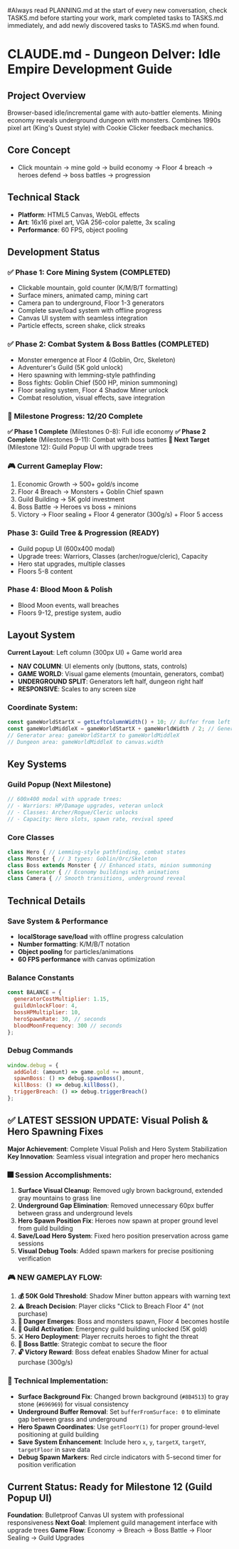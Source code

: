 
#Always read PLANNING.md at the start of every new conversation, check TASKS.md before starting your work, mark completed tasks to TASKS.md immediately, and add newly discovered tasks to TASKS.md when found.

# CLAUDE.md - Dungeon Delver: Idle Empire Development Guide

## Project Overview
Browser-based idle/incremental game with auto-battler elements. Mining economy reveals underground dungeon with monsters. Combines 1990s pixel art (King's Quest style) with Cookie Clicker feedback mechanics.

## Core Concept
- Click mountain → mine gold → build economy → Floor 4 breach → heroes defend → boss battles → progression

## Technical Stack
- **Platform**: HTML5 Canvas, WebGL effects
- **Art**: 16x16 pixel art, VGA 256-color palette, 3x scaling
- **Performance**: 60 FPS, object pooling

## Development Status

### ✅ Phase 1: Core Mining System (COMPLETED)
- Clickable mountain, gold counter (K/M/B/T formatting)
- Surface miners, animated camp, mining cart
- Camera pan to underground, Floor 1-3 generators
- Complete save/load system with offline progress
- Canvas UI system with seamless integration
- Particle effects, screen shake, click streaks

### ✅ Phase 2: Combat System & Boss Battles (COMPLETED)
- Monster emergence at Floor 4 (Goblin, Orc, Skeleton)
- Adventurer's Guild (5K gold unlock)
- Hero spawning with lemming-style pathfinding
- Boss fights: Goblin Chief (500 HP, minion summoning)
- Floor sealing system, Floor 4 Shadow Miner unlock
- Combat resolution, visual effects, save integration

### 🎯 Milestone Progress: 12/20 Complete
**✅ Phase 1 Complete** (Milestones 0-8): Full idle economy
**✅ Phase 2 Complete** (Milestones 9-11): Combat with boss battles
**🎯 Next Target** (Milestone 12): Guild Popup UI with upgrade trees

### 🎮 Current Gameplay Flow:
1. Economic Growth → 500+ gold/s income
2. Floor 4 Breach → Monsters + Goblin Chief spawn
3. Guild Building → 5K gold investment
4. Boss Battle → Heroes vs boss + minions
5. Victory → Floor sealing + Floor 4 generator (300g/s) + Floor 5 access

### Phase 3: Guild Tree & Progression (READY)
- Guild popup UI (600x400 modal)
- Upgrade trees: Warriors, Classes (archer/rogue/cleric), Capacity
- Hero stat upgrades, multiple classes
- Floors 5-8 content

### Phase 4: Blood Moon & Polish
- Blood Moon events, wall breaches
- Floors 9-12, prestige system, audio

## Layout System
**Current Layout**: Left column (300px UI) + Game world area
- **NAV COLUMN**: UI elements only (buttons, stats, controls)
- **GAME WORLD**: Visual game elements (mountain, generators, combat)
- **UNDERGROUND SPLIT**: Generators left half, dungeon right half
- **RESPONSIVE**: Scales to any screen size

### Coordinate System:
```javascript
const gameWorldStartX = getLeftColumnWidth() + 10; // Buffer from left column
const gameWorldMiddleX = gameWorldStartX + gameWorldWidth / 2; // Generator/dungeon split
// Generator area: gameWorldStartX to gameWorldMiddleX
// Dungeon area: gameWorldMiddleX to canvas.width
```

## Key Systems

### Guild Popup (Next Milestone)
```javascript
// 600x400 modal with upgrade trees:
// - Warriors: HP/Damage upgrades, veteran unlock
// - Classes: Archer/Rogue/Cleric unlocks
// - Capacity: Hero slots, spawn rate, revival speed
```

### Core Classes
```javascript
class Hero { // Lemming-style pathfinding, combat states
class Monster { // 3 types: Goblin/Orc/Skeleton
class Boss extends Monster { // Enhanced stats, minion summoning
class Generator { // Economy buildings with animations
class Camera { // Smooth transitions, underground reveal
```

## Technical Details

### Save System & Performance
- **localStorage save/load** with offline progress calculation
- **Number formatting**: K/M/B/T notation
- **Object pooling** for particles/animations
- **60 FPS performance** with canvas optimization

### Balance Constants
```javascript
const BALANCE = {
  generatorCostMultiplier: 1.15,
  guildUnlockFloor: 4,
  bossHPMultiplier: 10,
  heroSpawnRate: 30, // seconds
  bloodMoonFrequency: 300 // seconds
};
```

### Debug Commands
```javascript
window.debug = {
  addGold: (amount) => game.gold += amount,
  spawnBoss: () => debug.spawnBoss(),
  killBoss: () => debug.killBoss(),
  triggerBreach: () => debug.triggerBreach()
};
```

## ✅ LATEST SESSION UPDATE: Visual Polish & Hero Spawning Fixes
**Major Achievement**: Complete Visual Polish and Hero System Stabilization
**Key Innovation**: Seamless visual integration and proper hero mechanics

### 🎆 Session Accomplishments:
1. **Surface Visual Cleanup**: Removed ugly brown background, extended gray mountains to grass line
2. **Underground Gap Elimination**: Removed unnecessary 60px buffer between grass and underground levels
3. **Hero Spawn Position Fix**: Heroes now spawn at proper ground level from guild building
4. **Save/Load Hero System**: Fixed hero position preservation across game sessions
5. **Visual Debug Tools**: Added spawn markers for precise positioning verification

### 🎮 NEW GAMEPLAY FLOW:
1. **💰 50K Gold Threshold**: Shadow Miner button appears with warning text
2. **⚠️ Breach Decision**: Player clicks "Click to Breach Floor 4" (not purchase)
3. **👹 Danger Emerges**: Boss and monsters spawn, Floor 4 becomes hostile
4. **🏰 Guild Activation**: Emergency guild building unlocked (5K gold)
5. **⚔️ Hero Deployment**: Player recruits heroes to fight the threat
6. **👑 Boss Battle**: Strategic combat to secure the floor
7. **🔓 Victory Reward**: Boss defeat enables Shadow Miner for actual purchase (300g/s)

### 🔧 Technical Implementation:
- **Surface Background Fix**: Changed brown background (`#8B4513`) to gray stone (`#696969`) for visual consistency
- **Underground Buffer Removal**: Set `bufferFromSurface: 0` to eliminate gap between grass and underground
- **Hero Spawn Coordinates**: Use `getFloorY(1)` for proper ground-level positioning at guild building
- **Save System Enhancement**: Include hero `x`, `y`, `targetX`, `targetY`, `targetFloor` in save data
- **Debug Spawn Markers**: Red circle indicators with 5-second timer for position verification

## Current Status: Ready for Milestone 12 (Guild Popup UI)
**Foundation**: Bulletproof Canvas UI system with professional responsiveness
**Next Goal**: Implement guild management interface with upgrade trees
**Game Flow**: Economy → Breach → Boss Battle → Floor Sealing → Guild Upgrades